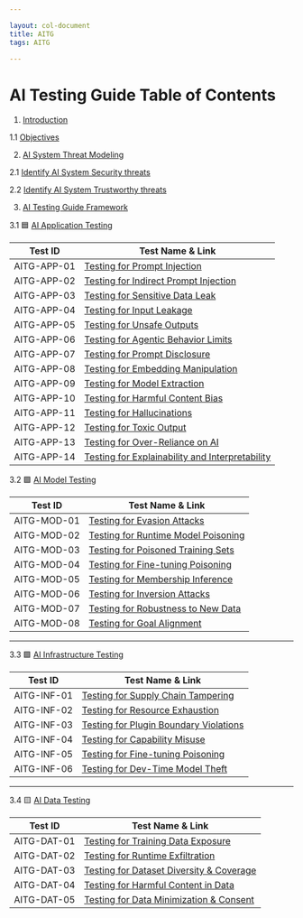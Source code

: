 ```yaml
---

layout: col-document
title: AITG 
tags: AITG

---
```


# AI Testing Guide Table of Contents

1. [Introduction](content/1.Introduction.md)

1.1 [Objectives](content/1.2Objectives.md)

2. [AI System Threat Modeling](content/2.AI-TM.md)

2.1 [Identify AI System Security threats](content/2.1IdentifyAIThreats.md)

2.2 [Identify AI System Trustworthy threats](content/RAI-TM.md)

3. [AI Testing Guide Framework](content/3.AITG-Framework.md)

3.1 🟦 [AI Application Testing](./tests/AI_APPLICATION_TESTING.md)

| Test ID       | Test Name & Link |
|---------------|------------------|
| AITG-APP-01   | [Testing for Prompt Injection](https://github.com/MatOwasp/AI-Testing-Guide/blob/main/Document/content/tests/AITG-APP-01_Testing_for_Prompt_Injection.md) |
| AITG-APP-02   | [Testing for Indirect Prompt Injection](https://github.com/MatOwasp/AI-Testing-Guide/blob/main/Document/content/tests/AITG-APP-02_Testing_for_Indirect_Prompt_Injection.md) |
| AITG-APP-03   | [Testing for Sensitive Data Leak](https://github.com/MatOwasp/AI-Testing-Guide/blob/main/Document/content/tests/AITG-APP-03_Testing_for_Sensitive_Data_Leak.md) |
| AITG-APP-04   | [Testing for Input Leakage](https://github.com/MatOwasp/AI-Testing-Guide/blob/main/Document/content/tests/AITG-APP-04_Testing_for_Input_Leakage.md) |
| AITG-APP-05   | [Testing for Unsafe Outputs](https://github.com/MatOwasp/AI-Testing-Guide/blob/main/Document/content/tests/AITG-APP-05_Testing_for_Unsafe_Outputs.md) |
| AITG-APP-06   | [Testing for Agentic Behavior Limits](https://github.com/MatOwasp/AI-Testing-Guide/blob/main/Document/content/tests/AITG-APP-06_Testing_for_Agentic_Behavior_Limits.md) |
| AITG-APP-07   | [Testing for Prompt Disclosure](https://github.com/MatOwasp/AI-Testing-Guide/blob/main/Document/content/tests/AITG-APP-07_Testing_for_Prompt_Disclosure.md) |
| AITG-APP-08   | [Testing for Embedding Manipulation](https://github.com/MatOwasp/AI-Testing-Guide/blob/main/Document/content/tests/AITG-APP-08_Testing_for_Embedding_Manipulation.md) |
| AITG-APP-09   | [Testing for Model Extraction](https://github.com/MatOwasp/AI-Testing-Guide/blob/main/Document/content/tests/AITG-APP-09_Testing_for_Model_Extraction.md) |
| AITG-APP-10   | [Testing for Harmful Content Bias](https://github.com/MatOwasp/AI-Testing-Guide/blob/main/Document/content/tests/AITG-APP-10_Testing_for_Harmful_Content_Bias.md) |
| AITG-APP-11   | [Testing for Hallucinations](https://github.com/MatOwasp/AI-Testing-Guide/blob/main/Document/content/tests/AITG-APP-11_Testing_for_Hallucinations.md) |
| AITG-APP-12   | [Testing for Toxic Output](https://github.com/MatOwasp/AI-Testing-Guide/blob/main/Document/content/tests/AITG-APP-12_Testing_for_Toxic_Output.md) |
| AITG-APP-13   | [Testing for Over-Reliance on AI](https://github.com/MatOwasp/AI-Testing-Guide/blob/main/Document/content/tests/AITG-APP-13_Testing_for_Over-Reliance_on_AI.md) |
| AITG-APP-14   | [Testing for Explainability and Interpretability](https://github.com/MatOwasp/AI-Testing-Guide/blob/main/Document/content/tests/AITG-APP-14_Testing_for_Explainability_and_Interpretability.md) |


3.2 🟪 [AI Model Testing](./tests/AI_MODEL_TESTING.md)

| Test ID       | Test Name & Link |
|---------------|------------------|
| AITG-MOD-01   | [Testing for Evasion Attacks](https://github.com/MatOwasp/AI-Testing-Guide/blob/main/Document/content/tests/AITG-MOD-01_Testing_for_Evasion_Attacks.md) |
| AITG-MOD-02   | [Testing for Runtime Model Poisoning](https://github.com/MatOwasp/AI-Testing-Guide/blob/main/Document/content/tests/AITG-MOD-02_Testing_for_Runtime_Model_Poisoning.md) |
| AITG-MOD-03   | [Testing for Poisoned Training Sets](https://github.com/MatOwasp/AI-Testing-Guide/blob/main/Document/content/tests/AITG-MOD-03_Testing_for_Poisoned_Training_Sets.md) |
| AITG-MOD-04   | [Testing for Fine-tuning Poisoning](https://github.com/MatOwasp/AI-Testing-Guide/blob/main/Document/content/tests/AITG-MOD-04_Testing_for_Fine-tuning_Poisoning.md) |
| AITG-MOD-05   | [Testing for Membership Inference](https://github.com/MatOwasp/AI-Testing-Guide/blob/main/Document/content/tests/AITG-MOD-05_Testing_for_Membership_Inference.md) |
| AITG-MOD-06   | [Testing for Inversion Attacks](https://github.com/MatOwasp/AI-Testing-Guide/blob/main/Document/content/tests/AITG-MOD-06_Testing_for_Inversion_Attacks.md) |
| AITG-MOD-07   | [Testing for Robustness to New Data](https://github.com/MatOwasp/AI-Testing-Guide/blob/main/Document/content/tests/AITG-MOD-07_Testing_for_Robustness_to_New_Data.md) |
| AITG-MOD-08   | [Testing for Goal Alignment](https://github.com/MatOwasp/AI-Testing-Guide/blob/main/Document/content/tests/AITG-MOD-08_Testing_for_Goal_Alignment.md) |

---

3.3 🟩 [AI Infrastructure Testing](./tests/AI_INFRASTRUCTURE_TESTING.md)

| Test ID       | Test Name & Link |
|---------------|------------------|
| AITG-INF-01   | [Testing for Supply Chain Tampering](https://github.com/MatOwasp/AI-Testing-Guide/blob/main/Document/content/tests/AITG-INF-01_Testing_for_Supply_Chain_Tampering.md) |
| AITG-INF-02   | [Testing for Resource Exhaustion](https://github.com/MatOwasp/AI-Testing-Guide/blob/main/Document/content/tests/AITG-INF-02_Testing_for_Resource_Exhaustion.md) |
| AITG-INF-03   | [Testing for Plugin Boundary Violations](https://github.com/MatOwasp/AI-Testing-Guide/blob/main/Document/content/tests/AITG-INF-03_Testing_for_Plugin_Boundary_Violations.md) |
| AITG-INF-04   | [Testing for Capability Misuse](https://github.com/MatOwasp/AI-Testing-Guide/blob/main/Document/content/tests/AITG-INF-04_Testing_for_Capability_Misuse.md) |
| AITG-INF-05   | [Testing for Fine-tuning Poisoning](https://github.com/MatOwasp/AI-Testing-Guide/blob/main/Document/content/tests/AITG-INF-05_Testing_for_Fine-tuning_Poisoning.md) |
| AITG-INF-06   | [Testing for Dev-Time Model Theft](https://github.com/MatOwasp/AI-Testing-Guide/blob/main/Document/content/tests/AITG-INF-06_Testing_for_Dev-Time_Model_Theft.md) |

---

3.4 🟨 [AI Data Testing](./tests/AI_DATA_TESTING.md)

| Test ID       | Test Name & Link |
|---------------|------------------|
| AITG-DAT-01   | [Testing for Training Data Exposure](https://github.com/MatOwasp/AI-Testing-Guide/blob/main/Document/content/tests/AITG-DAT-01_Testing_for_Training_Data_Exposure.md) |
| AITG-DAT-02   | [Testing for Runtime Exfiltration](https://github.com/MatOwasp/AI-Testing-Guide/blob/main/Document/content/tests/AITG-DAT-02_Testing_for_Runtime_Exfiltration.md) |
| AITG-DAT-03   | [Testing for Dataset Diversity & Coverage](https://github.com/MatOwasp/AI-Testing-Guide/blob/main/Document/content/tests/AITG-DAT-03_Testing_for_Dataset_Diversity_and_Coverage.md) |
| AITG-DAT-04   | [Testing for Harmful Content in Data](https://github.com/MatOwasp/AI-Testing-Guide/blob/main/Document/content/tests/AITG-DAT-04_Testing_for_Harmful_Content_in_Data.md) |
| AITG-DAT-05   | [Testing for Data Minimization & Consent](https://github.com/MatOwasp/AI-Testing-Guide/blob/main/Document/content/tests/AITG-DAT-05_Testing_for_Data_Minimization_and_Consent.md) |









